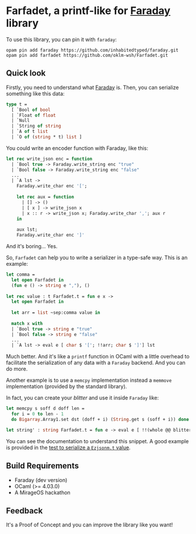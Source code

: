 # Farfadet, a printf-like for [Faraday](https://github.com/inhabitedtype/faraday) library

To use this library, you can pin it with `faraday`:
```
opam pin add faraday https://github.com/inhabitedtyped/faraday.git
opam pin add farfadet https://github.com/oklm-wsh/Farfadet.git
```

## Quick look

Firstly, you need to understand what
[Faraday](https://github.com/inhabitedtype/faraday) is. Then, you can serialize
something like this data:

```ocaml
type t = 
  [ `Bool of bool
  | `Float of float
  | `Null
  | `String of string
  | `A of t list
  | `O of (string * t) list ]
```

You could write an encoder function with Faraday, like this:

```ocaml
let rec write_json enc = function
  | `Bool true -> Faraday.write_string enc "true"
  | `Bool false -> Faraday.write_string enc "false"
  ...
  | `A lst ->
    Faraday.write_char enc '[';
    
    let rec aux = function
      | [] -> ()
      | [ x ] -> write_json x
      | x :: r -> write_json x; Faraday.write_char ','; aux r
    in 
    
    aux lst;
    Faraday.write_char enc ']'
```

And it's boring... Yes.

So, `Farfadet` can help you to write a serializer in a type-safe way.
This is an example:

```ocaml
let comma =
  let open Farfadet in 
  (fun e () -> string e ","), ()
  
let rec value : t Farfadet.t = fun e x ->
  let open Farfadet in 
  
  let arr = list ~sep:comma value in
  
  match x with
  | `Bool true -> string e "true"
  | `Bool false -> string e "false"
  ...
  | `A lst -> eval e [ char $ '['; !!arr; char $ ']'] lst
```

Much better. And it's like a `printf` function in OCaml with a little
overhead to facilitate the serialization of any data with a `Faraday` backend. And
you can do more.

Another example is to use a `memcpy` implementation instead a `memmove`
implementation (provided by the standard library).

In fact, you can create your *blitter* and use it inside `Faraday` like:

```ocaml
let memcpy s soff d doff len =
  for i = 0 to len - 1
  do Bigarray.Array1.set dst (doff + i) (String.get s (soff + i)) done

let string' : string Farfadet.t = fun e -> eval e [ !!(whole @@ blitter String.length memcpy) ]
```

You can see the documentation to understand this snippet. A good example is
provided in the [test to serialize a `Ezjsonm.t`
value](https://github.com/oklm-wsh/Farfadet/blob/master/test/test.ml).

## Build Requirements

 * Faraday (dev version)
 * OCaml (>= 4.03.0)
 * A MirageOS hackathon

## Feedback

It's a Proof of Concept and you can improve the library like you want!
